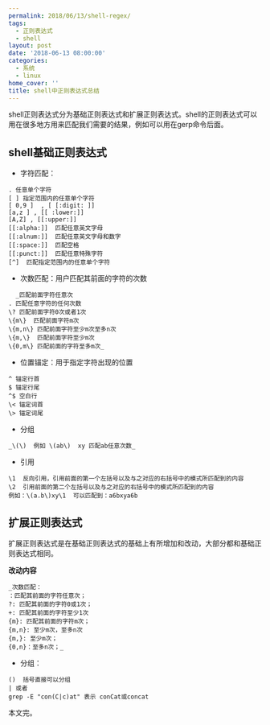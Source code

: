 ```yaml
---
permalink: 2018/06/13/shell-regex/
tags:
  - 正则表达式
  - shell
layout: post
date: '2018-06-13 08:00:00'
categories:
  - 系统
  - linux
home_cover: ''
title: shell中正则表达式总结
---
```


shell正则表达式分为基础正则表达式和扩展正则表达式。shell的正则表达式可以用在很多地方用来匹配我们需要的结果，例如可以用在gerp命令后面。


## shell基础正则表达式

- 字符匹配：

```shell
. 任意单个字符
[ ] 指定范围内的任意单个字符
[ 0,9 ]  , [ [:digit: ]]
[a,z ] , [[ :lower:]]
[A,Z] , [[:upper:]]
[[:alpha:]]  匹配任意英文字母
[[:alnum:]]  匹配任意英文字母和数字
[[:space:]]  匹配空格
[[:punct:]]  匹配任意特殊字符
[^]  匹配指定范围内的任意单个字符

```

- 次数匹配：用户匹配其前面的字符的次数

```shell
  _匹配前面字符任意次
. 匹配任意字符的任何次数
\? 匹配前面字符0次或者1次
\{m\}  匹配前面字符m次
\{m,n\} 匹配前面字符至少m次至多n次
\{m,\}  匹配前面字符至少m次
\{0,m\} 匹配前面的字符至多m次_

```

- 位置锚定：用于指定字符出现的位置

```shell
^ 锚定行首
$ 锚定行尾
^$ 空白行
\< 锚定词首
\> 锚定词尾

```

- 分组

```shell
_\(\)  例如 \(ab\)  xy 匹配ab任意次数_

```

- 引用

```shell
\1  反向引用，引用前面的第一个左括号以及与之对应的右括号中的模式所匹配到的内容
\2  引用前面的第二个左括号以及与之对应的右括号中的模式所匹配到的内容
例如：\(a.b\)xy\1  可以匹配到：a6bxya6b

```


## 扩展正则表达式


扩展正则表达式是在基础正则表达式的基础上有所增加和改动，大部分都和基础正则表达式相同。


**改动内容**


```shell
_次数匹配：
：匹配其前面的字符任意次；
?: 匹配其前面的字符0或1次；
+: 匹配其前面的字符至少1次
{m}: 匹配其前面的字符m次；
{m,n}: 至少m次，至多n次
{m,}: 至少m次；
{0,n}：至多n次；_

```

- 分组：

```shell
()  括号直接可以分组
| 或者
grep -E "con(C|c)at" 表示 conCat或concat

```


本文完。

